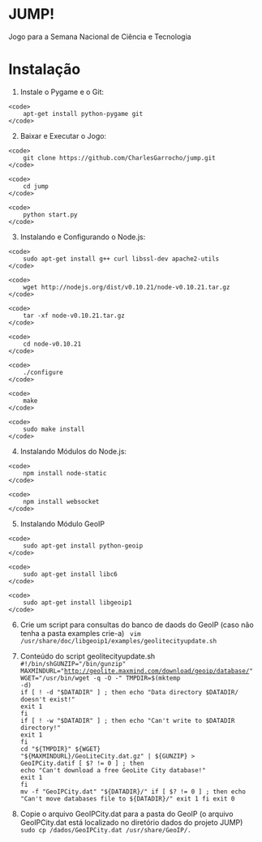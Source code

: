 JUMP!
=====
Jogo para a Semana Nacional de Ciência e Tecnologia

# Instalação

  1. Instale o Pygame e o Git:

    <code>
        apt-get install python-pygame git
    </code>
   

  2. Baixar e Executar o Jogo:

    <code>
        git clone https://github.com/CharlesGarrocho/jump.git
    </code>

    <code>
        cd jump
    </code>

    <code>
        python start.py
    </code>

  3. Instalando e Configurando o Node.js:

    <code>
        sudo apt-get install g++ curl libssl-dev apache2-utils
    </code>

    <code>
        wget http://nodejs.org/dist/v0.10.21/node-v0.10.21.tar.gz
    </code>

    <code>
        tar -xf node-v0.10.21.tar.gz
    </code>

    <code>
        cd node-v0.10.21
    </code>

    <code>
        ./configure
    </code>

    <code>
        make
    </code>
 
    <code>
        sudo make install
    </code>

  4. Instalando Módulos do Node.js:

    <code>
        npm install node-static
    </code>

    <code>
        npm install websocket
    </code>

  5. Instalando Módulo GeoIP

    <code>
        sudo apt-get install python-geoip
    </code>
    
    <code>
        sudo apt-get install libc6
    </code>
    
    <code>
        sudo apt-get install libgeoip1
    </code>        

  6. Crie um script para consultas do banco de daods do GeoIP (caso não tenha a pasta examples crie-a)
    <code>
        vim /usr/share/doc/libgeoip1/examples/geolitecityupdate.sh
    </code>
    
  7. Conteúdo do script geolitecityupdate.sh
    <code>
        #!/bin/shGUNZIP="/bin/gunzip"
        MAXMINDURL="http://geolite.maxmind.com/download/geoip/database/"
        WGET="/usr/bin/wget -q -O -"
        TMPDIR=$(mktemp -d)
        if [ ! -d "$DATADIR" ] ; then
        echo "Data directory $DATADIR/ doesn't exist!"
        exit 1
        fi
        if [ ! -w "$DATADIR" ] ; then
        echo "Can't write to $DATADIR directory!"
        exit 1
        fi
        cd "${TMPDIR}"
        ${WGET} "${MAXMINDURL}/GeoLiteCity.dat.gz" | ${GUNZIP} > GeoIPCity.datif [ $? != 0 ] ; then
        echo "Can't download a free GeoLite City database!"
        exit 1
        fi
        mv -f "GeoIPCity.dat" "${DATADIR}/"
        if [ $? != 0 ] ; then
        echo "Can't move databases file to ${DATADIR}/"
        exit 1
        fi
        exit 0
    </code>
    
  8. Copie o arquivo GeoIPCity.dat para a pasta do GeoIP (o arquivo GeoIPCity.dat está localizado no diretório dados do projeto JUMP)
      <code>
        sudo cp /dados/GeoIPCity.dat /usr/share/GeoIP/.
      </code>
